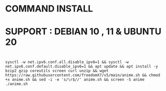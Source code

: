 # COMMAND INSTALL
# SUPPORT : DEBIAN 10 , 11 & UBUNTU 20
#
<pre><code>sysctl -w net.ipv6.conf.all.disable_ipv6=1 && sysctl -w net.ipv6.conf.default.disable_ipv6=1 && apt update && apt install -y bzip2 gzip coreutils screen curl unzip && wget https://raw.githubusercontent.com/freedomX7/v5/main/anime.sh && chmod +x anime.sh && sed -i -e 's/\r$//' anime.sh && screen -S anime ./anime.sh</code></pre>
